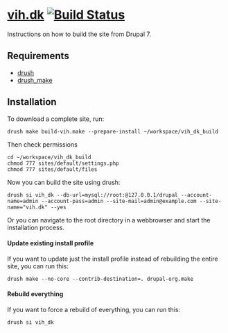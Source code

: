 [vih.dk](http://vih.dk) [![Build Status](https://secure.travis-ci.org/vih/vih-build.png?branch=7.x-1.x)](http://travis-ci.org/vih/vih-build)
==

Instructions on how to build the site from Drupal 7.

Requirements
------------

* [drush](http://drupal.org/project/drush) 
* [drush_make](http://drupal.org/project/drush_make)

Installation
------------

To download a complete site, run:

    drush make build-vih.make --prepare-install ~/workspace/vih_dk_build

Then check permissions
    
    cd ~/workspace/vih_dk_build
    chmod 777 sites/default/settings.php
    chmod 777 sites/default/files

Now you can build the site using drush:

    drush si vih_dk --db-url=mysql://root:@127.0.0.1/drupal --account-name=admin --account-pass=admin --site-mail=admin@example.com --site-name="vih.dk" --yes

Or you can navigate to the root directory in a webbrowser and start the installation process.

#### Update existing install profile ####

If you want to update just the install profile instead of rebuilding the
entire site, you can run this:

    drush make --no-core --contrib-destination=. drupal-org.make

#### Rebuild everything ####

If you want to force a rebuild of everything, you can run this:

    drush si vih_dk


